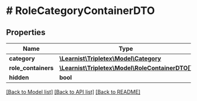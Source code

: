 # # RoleCategoryContainerDTO

## Properties

Name | Type | Description | Notes
------------ | ------------- | ------------- | -------------
**category** | [**\Learnist\Tripletex\Model\Category**](Category.md) |  | [optional]
**role_containers** | [**\Learnist\Tripletex\Model\RoleContainerDTO[]**](RoleContainerDTO.md) |  | [optional]
**hidden** | **bool** |  | [optional]

[[Back to Model list]](../../README.md#models) [[Back to API list]](../../README.md#endpoints) [[Back to README]](../../README.md)
